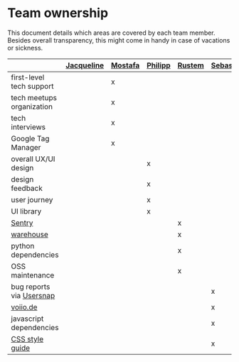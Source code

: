 # Team ownership

This document details which areas are covered by each team member.
Besides overall transparency, this might come in handy in case of vacations or sickness.

|                                                  | [Jacqueline](https://github.com/jacqueline-kraus) | [Mostafa](https://github.com/mostafa-anm) | [Philipp](https://github.com/creativephil) | [Rustem](https://github.com/amureki) | [Sebastian](https://github.com/SebastianKapunkt) |
|--------------------------------------------------|---------------------------------------------------|-------------------------------------------|--------------------------------------------|--------------------------------------|--------------------------------------------------|
| first-level tech support                         |                                                   | x                                         |                                            |                                      |                                                  |
| tech meetups organization                        |                                                   | x                                         |                                            |                                      |                                                  |
| tech interviews                                  |                                                   | x                                         |                                            |                                      |                                                  |
| Google Tag Manager                               |                                                   | x                                         |                                            |                                      |                                                  |
| overall UX/UI design                             |                                                   |                                           | x                                          |                                      |                                                  |
| design feedback                                  |                                                   |                                           | x                                          |                                      |                                                  |
| user journey                                     |                                                   |                                           | x                                          |                                      |                                                  |
| UI library                                       |                                                   |                                           | x                                          |                                      |                                                  |
| [Sentry](https://sentry.io)                      |                                                   |                                           |                                            | x                                    |                                                  |
| [warehouse](https://data.voiio.de)               |                                                   |                                           |                                            | x                                    |                                                  |
| python dependencies                              |                                                   |                                           |                                            | x                                    |                                                  |
| OSS maintenance                                  |                                                   |                                           |                                            | x                                    |                                                  |
| bug reports via [Usersnap](https://usersnap.com) |                                                   |                                           |                                            |                                      | x                                                |
| [voiio.de](https://voiio.de)                     |                                                   |                                           |                                            |                                      | x                                                |
| javascript dependencies                          |                                                   |                                           |                                            |                                      | x                                                |
| [CSS style guide](scss_style_guide.md)           |                                                   |                                           |                                            |                                      | x                                                |
